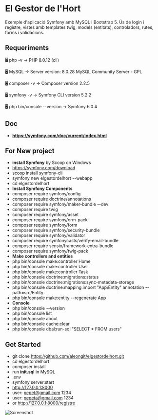 # El Gestor de l'Hort

Exemple d'aplicació Symfony amb MySQL i Bootstrap 5. Ús de login i registre, vistes amb templates twig, models (entitats), controladors, rutes, forms i validacions.


## Requeriments

🖥️ php -v
→ PHP 8.0.12 (cli)

🖥️ MySQL
→ Server version: 8.0.28 MySQL Community Server - GPL

🖥️ composer -v
→ Composer version 2.2.5

🖥️ symfony -v
→ Symfony CLI version 5.2.2

🖥️ php bin/console --version
→ Symfony 6.0.4


## Doc
- **https://symfony.com/doc/current/index.html**


## For New project
- **install Symfony** by Scoop on Windows
- https://symfony.com/download
- scoop install symfony-cli
- symfony new elgestordelhort --webapp
- cd elgestordelhort
- **Install Symfony Components**
- composer require symfony/config
- composer require doctrine/annotations
- composer require symfony/maker-bundle --dev
- composer require twig
- composer require symfony/asset
- composer require symfony/orm-pack
- composer require symfony/form
- composer require symfony/security-bundle
- composer require symfony/validator
- composer require symfonycasts/verify-email-bundle
- composer require sensio/framework-extra-bundle
- composer require symfony/twig-pack
- **Make controllers and entities**
- php bin/console make:controller Home
- php bin/console make:controller User
- php bin/console make:controller Task
- php bin/console doctrine:migrations:status
- php bin/console doctrine:migrations:sync-metadata-storage
- php bin/console doctrine:mapping:import "App\Entity" annotation --path=src/Entity
- php bin/console make:entity --regenerate App
- **Console**
- php bin/console --version
- php bin/console list
- php bin/console about
- php bin/console cache:clear
- php bin/console dbal:run-sql "SELECT * FROM users"


## Get Started
- git clone https://github.com/aleongit/elgestordelhort.git
- cd elgestordelhort
- composer install
- run **init.sql** in MySQL
- .env
- symfony server:start
- http://127.0.0.1:8000
- user: pepet@gmail.com 1234
- user: pepeta@gmail.com 1234
- or http://127.0.0.1:8000/registre


![Screenshot](public/img/1.png)